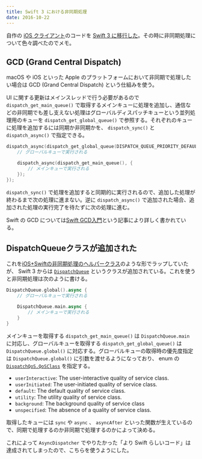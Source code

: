 ```yaml
---
title: Swift 3 における非同期処理
date: 2016-10-22
---
```


自作の [iOS クライアント](https://itunes.apple.com/app/id1090705533)のコードを [Swift 3 に移行した](https://github.com/1000ch/PinFeed/commit/d3332b09f3613867502d851fd0d337284d1c2b16)。その時に非同期処理について色々調べたのでメモ。

## GCD (Grand Central Dispatch)

macOS や iOS といった Apple のプラットフォームにおいて非同期で処理したい場合は GCD (Grand Central Dispatch) という仕組みを使う。

UI に関する更新はメインスレッドで行う必要があるので `dispatch_get_main_queue()` で取得するメインキューに処理を追加し、通信などの非同期でも差し支えない処理はグローバルディスパッチキューという並列処理用のキューを `dispatch_get_global_queue()` で参照する。それぞれのキューに処理を追加するには同期か非同期かを、 `dispatch_sync()` と `dispatch_async()` で指定できる。

```swift
dispatch_async(dispatch_get_global_queue(DISPATCH_QUEUE_PRIORITY_DEFAULT, 0), {
    // グローバルキューで実行される

    dispatch_async(dispatch_get_main_queue(), {
        // メインキューで実行される
    });
});
```

`dispatch_sync()` で処理を追加すると同期的に実行されるので、追加した処理が終わるまで次の処理に進まない。逆に `dispatch_async()` で追加された場合、追加された処理の実行完了を待たずに次の処理に進む。

Swift の GCD については[Swift GCD入門](http://qiita.com/ShoichiKuraoka/items/bb2a280688d29de3ff18)という記事により詳しく書かれている。

## DispatchQueueクラスが追加された

これを[iOS+Swiftの非同期処理のヘルパークラス](/posts/2016/swift-async-dispatcher/)のような形でラップしていたが、 Swift 3 からは [`DispatchQueue`](https://developer.apple.com/reference/dispatch/dispatchqueue) というクラスが追加されている。これを使うと非同期処理は次のように書ける。

```swift
DispatchQueue.global().async {
    // グローバルキューで実行される

    DispatchQueue.main.async {
        // メインキューで実行される
    }
}
```

メインキューを取得する `dispatch_get_main_queue()` は `DispatchQueue.main` に対応し、グローバルキューを取得する `dispatch_get_global_queue()` は `DispatchQueue.global()` に対応する。グローバルキューの取得時の優先度指定は `DispatchQueue.global()` に引数を渡せるようになっており、 enum の [`DispatchQoS.QoSClass`](https://developer.apple.com/reference/dispatch/dispatchqos.qosclass) を指定する。

- `userInteractive`: The user-interactive quality of service class.
- `userInitiated`: The user-initiated quality of service class.
- `default`: The default quality of service class.
- `utility`: The utility quality of service class.
- `background`: The background quality of service class
- `unspecified`: The absence of a quality of service class.

取得したキューには `sync` や `async` 、 `asyncAfter` といった関数が生えているので、同期で処理するのか非同期で処理するのかによって決める。

これによって `AsyncDispatcher` でやりたかった「より Swift らしいコード」は達成されてしまったので、こちらを使うようにした。
